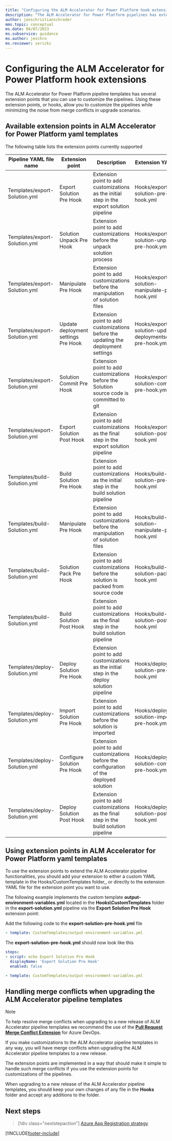 ```yaml
---
title: "Configuring the ALM Accelerator for Power Platform hook extensions | MicrosoftDocs"
description: "The ALM Accelerator for Power Platform pipelines has extension points that allows users to customize the pipelines by using the available hooks to run custom yaml templates."
author: jenschristianschroder
mms.topic: conceptual
ms.date: 04/07/2023
ms.subservice: guidance
ms.author: jeschro
ms.reviewer: sericks
---
```

# Configuring the ALM Accelerator for Power Platform hook extensions

The ALM Accelerator for Power Platform pipeline templates has several extension points that you can use to customize the pipelines. Using these extension points, or hooks, allow you to customize the pipelines while minimizing the noise from merge conflicts in upgrade scenarios.

## Available extension points in ALM Accelerator for Power Platform yaml templates

The following table lists the extension points currently supported

| Pipeline YAML file name       | Extension point           | Description           | Extension YAML file   |
| ----------------------------- | ------------------------- | --------------------- | --------------------- |
| Templates/export-Solution.yml | Export Solution Pre Hook  | Extension point to add customizations as the initial step in the export solution pipeline | Hooks/export-solution-pre-hook.yml |
| Templates/export-Solution.yml | Solution Unpack Pre Hook  | Extension point to add customizations before the unpack solution process | Hooks/export-solution-unpack-pre-hook.yml |
| Templates/export-Solution.yml | Manipulate Pre Hook  | Extension point to add customizations before the manipulation of solution files | Hooks/export-solution-manipulate-pre-hook.yml |
| Templates/export-Solution.yml | Update deployment settings Pre Hook  | Extension point to add customizations before the updating the deployment settings | Hooks/export-solution-update-deploymentsettings-pre-hook.yml |
| Templates/export-Solution.yml | Solution Commit Pre Hook  | Extension point to add customizations before the Solution source code is committed to git | Hooks/export-solution-commit-pre-hook.yml |
| Templates/export-Solution.yml | Export Solution Post Hook  | Extension point to add customizations as the final step in the export solution pipeline | Hooks/export-solution-post-hook.yml |
| Templates/build-Solution.yml | Build Solution Pre Hook  | Extension point to add customizations as the initial step in the build solution pipeline | Hooks/build-solution-pre-hook.yml |
| Templates/build-Solution.yml | Manipulate Pre Hook  | Extension point to add customizations before the manipulation of solution files | Hooks/build-solution-manipulate-pre-hook.yml |
| Templates/build-Solution.yml | Solution Pack Pre Hook  | Extension point to add customizations before the solution is packed from source code | Hooks/build-solution-pack-pre-hook.yml |
| Templates/build-Solution.yml | Build Solution Post Hook  | Extension point to add customizations as the final step in the build solution pipeline | Hooks/build-solution-post-hook.yml |
| Templates/deploy-Solution.yml | Deploy Solution Pre Hook  | Extension point to add customizations as the initial step in the deploy solution pipeline | Hooks/deploy-solution-pre-hook.yml |
| Templates/deploy-Solution.yml | Import Solution Pre Hook  | Extension point to add customizations before the solution is imported | Hooks/deploy-solution-import-pre-hook.yml |
| Templates/deploy-Solution.yml | Configure Solution Pre Hook  | Extension point to add customizations before the configuration of the deployed solution | Hooks/deploy-solution-configure-pre-hook.yml |
| Templates/deploy-Solution.yml | Deploy Solution Post Hook  | Extension point to add customizations as the final step in the build solution pipeline | Hooks/deploy-solution-post-hook.yml |

## Using extension points in ALM Accelerator for Power Platform yaml templates

To use the extension points to extend the ALM Accelerator pipeline functionalities, you should add your extension to either a custom YAML template in the Hooks/CustomTemplates folder,, or directly to the extension YAML file for the extension point you want to use.

The following example implements the custom template **output-environment-variables.yml** located in the **Hooks\CustomTemplates** folder in the **export-solution.yml** pipeline via the **Export Solution Pre Hook** extension point:

Add the following code to the **export-solution-pre-hook.yml** file

```yaml
- template: CustomTemplates/output-environment-variables.yml
```

The **export-solution-pre-hook.yml** should now look like this

```yaml
steps:
- script: echo Export Solution Pre Hook
  displayName: 'Export Solution Pre Hook'
  enabled: false

- template: CustomTemplates/output-environment-variables.yml
```

## Handling merge conflicts when upgrading the ALM Accelerator pipeline templates

> [!NOTE]
> To help resolve merge conflicts when upgrading to a new release of ALM Accelerator pipeline templates we recommend the use of the [**Pull Request Merge Conflict Extension**](https://marketplace.visualstudio.com/items?itemName=ms-devlabs.conflicts-tab) for Azure DevOps.

If you make customizations to the ALM Accelerator pipeline templates in any way, you will have merge conflicts when upgrading the ALM Accelerator pipeline templates to a new release.

The extension points are implemented in a way that should make it simple to handle such merge conflicts if you use the extension points for customizations of the pipelines.

When upgrading to a new release of the ALM Accelerator pipeline templates, you should keep your own changes of any file in the **Hooks** folder and accept any additions to the folder.

## Next steps

> [!div class="nextstepaction"]
> [Azure App Registration strategy](./app-registration-strategy.md)

[!INCLUDE[footer-include](../../includes/footer-banner.md)]

